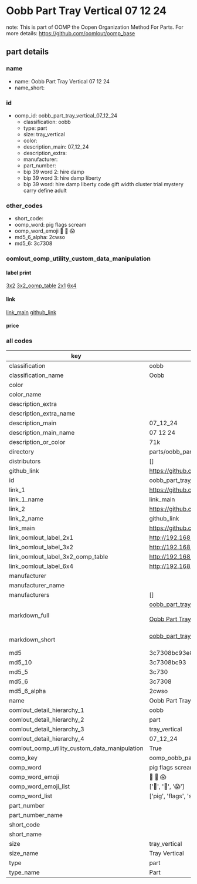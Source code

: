 # Oobb Part Tray Vertical 07 12 24  

note: This is part of OOMP the Oopen Organization Method For Parts. For more details: https://github.com/oomlout/oomp_base

##  part details





### name
* name: Oobb Part Tray Vertical 07 12 24
* name_short: 
### id
* oomp_id: oobb_part_tray_vertical_07_12_24
  * classification: oobb
  * type: part
  * size: tray_vertical
  * color: 
  * description_main: 07_12_24
  * description_extra: 
  * manufacturer: 
  * part_number: 
  * bip 39 word 2: hire damp
  * bip 39 word 3: hire damp liberty
  * bip 39 word: hire damp liberty code gift width cluster trial mystery carry define adult

### other_codes
* short_code: 
* oomp_word: pig flags scream
* oomp_word_emoji :pig: :flags: :scream:
* md5_6_alpha: 2cwso
* md5_6: 3c7308






### oomlout_oomp_utility_custom_data_manipulation
#### label print
[3x2](http://192.168.1.245:1112/?label=oomp%202cwso)
[3x2_oomp_table](http://192.168.1.107:1112/?label=oomp%202cwso)
[2x1](http://192.168.1.242:1112/?label=oomp%202cwso)
[6x4](http://192.168.1.55:1112/?label=oomp%202cwso)    

#### link

[link_main](https://github.com/oomlout/oomlout_oomp_current_version_messy/tree/main/parts/oobb_part_tray_vertical_07_12_24) [github_link](https://github.com/oomlout/oomlout_oomp_part_src/tree/main/parts/oobb_part_tray_vertical_07_12_24)                             

#### price







### all codes 
| key | value |  
| --- | --- |  
| classification | oobb |  
| classification_name | Oobb |  
| color |  |  
| color_name |  |  
| description_extra |  |  
| description_extra_name |  |  
| description_main | 07_12_24 |  
| description_main_name | 07 12 24 |  
| description_or_color | 71k |  
| directory | parts/oobb_part_tray_vertical_07_12_24 |  
| distributors | [] |  
| github_link | https://github.com/oomlout/oomlout_oomp_part_src/tree/main/parts/oobb_part_tray_vertical_07_12_24 |  
| id | oobb_part_tray_vertical_07_12_24 |  
| link_1 | https://github.com/oomlout/oomlout_oomp_current_version_messy/tree/main/parts/oobb_part_tray_vertical_07_12_24 |  
| link_1_name | link_main |  
| link_2 | https://github.com/oomlout/oomlout_oomp_part_src/tree/main/parts/oobb_part_tray_vertical_07_12_24 |  
| link_2_name | github_link |  
| link_main | https://github.com/oomlout/oomlout_oomp_current_version_messy/tree/main/parts/oobb_part_tray_vertical_07_12_24 |  
| link_oomlout_label_2x1 | http://192.168.1.242:1112/?label=oomp%202cwso |  
| link_oomlout_label_3x2 | http://192.168.1.245:1112/?label=oomp%202cwso |  
| link_oomlout_label_3x2_oomp_table | http://192.168.1.107:1112/?label=oomp%202cwso |  
| link_oomlout_label_6x4 | http://192.168.1.55:1112/?label=oomp%202cwso |  
| manufacturer |  |  
| manufacturer_name |  |  
| manufacturers | [] |  
| markdown_full | [oobb_part_tray_vertical_07_12_24](https://github.com/oomlout/oomlout_oomp_current_version_messy/tree/main/parts/oobb_part_tray_vertical_07_12_24)<br>[](https://github.com/oomlout/oomlout_oomp_current_version_messy/tree/main/parts/oobb_part_tray_vertical_07_12_24)<br>[Oobb Part Tray Vertical 07 12 24](https://github.com/oomlout/oomlout_oomp_current_version_messy/tree/main/parts/oobb_part_tray_vertical_07_12_24)<br><br> |  
| markdown_short | [oobb_part_tray_vertical_07_12_24](https://github.com/oomlout/oomlout_oomp_current_version_messy/tree/main/parts/oobb_part_tray_vertical_07_12_24)<br><br> |  
| md5 | 3c7308bc93e8258feb30e2d101cdcb60 |  
| md5_10 | 3c7308bc93 |  
| md5_5 | 3c730 |  
| md5_6 | 3c7308 |  
| md5_6_alpha | 2cwso |  
| name | Oobb Part Tray Vertical 07 12 24 |  
| oomlout_detail_hierarchy_1 | oobb |  
| oomlout_detail_hierarchy_2 | part |  
| oomlout_detail_hierarchy_3 | tray_vertical |  
| oomlout_detail_hierarchy_4 | 07_12_24 |  
| oomlout_oomp_utility_custom_data_manipulation | True |  
| oomp_key | oomp_oobb_part_tray_vertical_07_12_24 |  
| oomp_word | pig flags scream |  
| oomp_word_emoji | :pig: :flags: :scream: |  
| oomp_word_emoji_list | [':pig:', ':flags:', ':scream:'] |  
| oomp_word_list | ['pig', 'flags', 'scream'] |  
| part_number |  |  
| part_number_name |  |  
| short_code |  |  
| short_name |  |  
| size | tray_vertical |  
| size_name | Tray Vertical |  
| type | part |  
| type_name | Part |  
